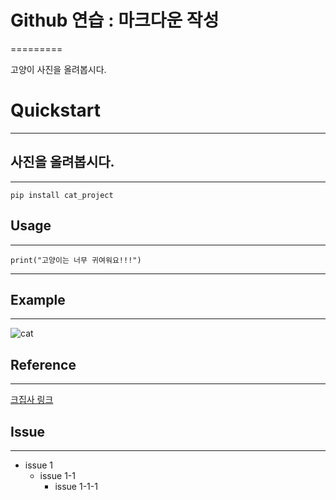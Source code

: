 # Github 연습 : 마크다운 작성

=========

고양이 사진을 올려봅시다.
# Quickstart
-----
## 사진을 올려봅시다.
-----
```pip install cat_project```
## Usage
----

```print("고양이는 너무 귀여워요!!!")```

----
## Example
----
![cat](https://github.com/mingu4u/conflict_project/assets/97663670/20daa67f-f927-4a83-bc9c-43a24f1c1cd1)

## Reference
----
[크집사 링크](https://www.google.com/search?q=%EA%B3%A0%EC%96%91%EC%95%84&oq=%EA%B3%A0%EC%96%91%EC%95%84&gs_lcrp=EgZjaHJvbWUyBggAEEUYOTIGCAEQRRg7MgYIAhBFGDsyBggDEEUYO9IBCDIwOTZqMGo3qAIAsAIA&sourceid=chrome&ie=UTF-8)


## Issue
----
* issue 1
  - issue 1-1
      + issue 1-1-1

    
